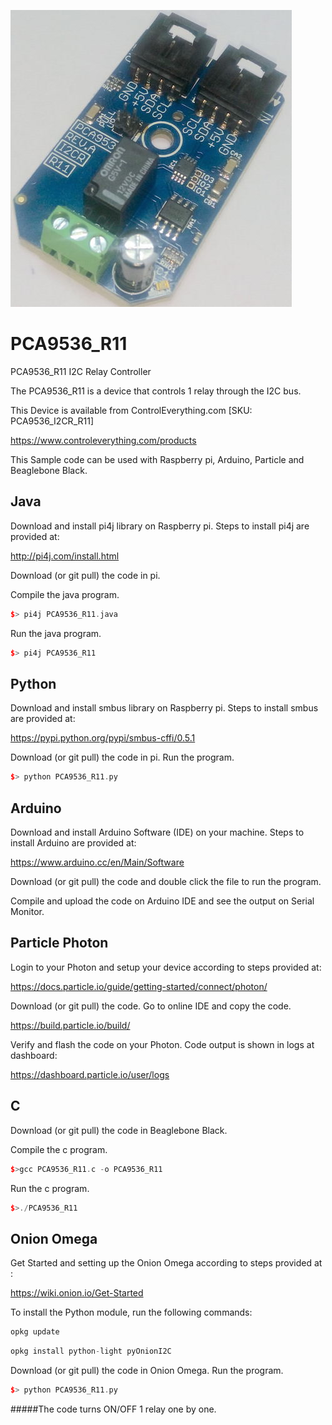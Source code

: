 [![PCA9536_R11](PCA9536_I2CR_R11.png)](https://www.controleverything.com/products)
# PCA9536_R11
PCA9536_R11 I2C Relay Controller

The PCA9536_R11 is a device that controls 1 relay through the I2C bus.

This Device is available from ControlEverything.com [SKU: PCA9536_I2CR_R11]

https://www.controleverything.com/products

This Sample code can be used with Raspberry pi, Arduino, Particle and Beaglebone Black.

## Java
Download and install pi4j library on Raspberry pi. Steps to install pi4j are provided at:

http://pi4j.com/install.html

Download (or git pull) the code in pi.

Compile the java program.
```cpp
$> pi4j PCA9536_R11.java
```

Run the java program.
```cpp
$> pi4j PCA9536_R11
```

## Python
Download and install smbus library on Raspberry pi. Steps to install smbus are provided at:

https://pypi.python.org/pypi/smbus-cffi/0.5.1

Download (or git pull) the code in pi. Run the program.

```cpp
$> python PCA9536_R11.py
```

## Arduino
Download and install Arduino Software (IDE) on your machine. Steps to install Arduino are provided at:

https://www.arduino.cc/en/Main/Software

Download (or git pull) the code and double click the file to run the program.

Compile and upload the code on Arduino IDE and see the output on Serial Monitor.


## Particle Photon

Login to your Photon and setup your device according to steps provided at:

https://docs.particle.io/guide/getting-started/connect/photon/

Download (or git pull) the code. Go to online IDE and copy the code.

https://build.particle.io/build/

Verify and flash the code on your Photon. Code output is shown in logs at dashboard:

https://dashboard.particle.io/user/logs


## C

Download (or git pull) the code in Beaglebone Black.

Compile the c program.
```cpp
$>gcc PCA9536_R11.c -o PCA9536_R11
```
Run the c program.
```cpp
$>./PCA9536_R11
```

## Onion Omega

Get Started and setting up the Onion Omega according to steps provided at :

https://wiki.onion.io/Get-Started

To install the Python module, run the following commands:
```cpp
opkg update
```
```cpp
opkg install python-light pyOnionI2C
```

Download (or git pull) the code in Onion Omega. Run the program.

```cpp
$> python PCA9536_R11.py
```
#####The code turns ON/OFF 1 relay one by one.
